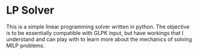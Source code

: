 # LP Solver

This is a simple linear programming solver written in python.  The objective is to be essentially compatible with GLPK input, but have workings that I understand and can play with to learn more about the mechanics of solving MILP problems.


